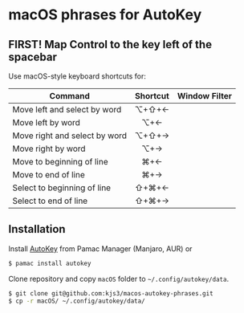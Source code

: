 # macOS phrases for AutoKey

## FIRST! Map Control to the key left of the spacebar

Use macOS-style keyboard shortcuts for:

| Command | Shortcut | Window Filter
|---|:---:|---|
Move left and select by word | ⌥+⇧+←
Move left by word | ⌥+←
Move right and select by word | ⌥+⇧+→
Move right by word | ⌥+→
Move to beginning of line | ⌘+←
Move to end of line | ⌘+→
Select to beginning of line | ⇧+⌘+←
Select to end of line | ⇧+⌘+→

## Installation

Install [AutoKey](https://github.com/autokey/autokey) from Pamac Manager (Manjaro, AUR) or

```sh 
$ pamac install autokey
```

Clone repository and copy `macOS` folder to `~/.config/autokey/data`.

```sh
$ git clone git@github.com:kjs3/macos-autokey-phrases.git
$ cp -r macOS/ ~/.config/autokey/data/
```

